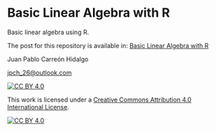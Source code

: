 Basic Linear Algebra with R
================

Basic linear algebra using R.

The post for this repository is available in: [Basic Linear Algebra with R](https://r-inthelab.net)

Juan Pablo Carreón Hidalgo

<jpch_26@outlook.com>



[![CC BY 4.0][cc-by-shield]][cc-by]

This work is licensed under a
[Creative Commons Attribution 4.0 International License][cc-by].

[![CC BY 4.0][cc-by-image]][cc-by]

[cc-by]: http://creativecommons.org/licenses/by/4.0/
[cc-by-image]: https://i.creativecommons.org/l/by/4.0/88x31.png
[cc-by-shield]: https://img.shields.io/badge/License-CC%20BY%204.0-lightgrey.svg